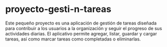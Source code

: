 # proyecto-gesti-n-tareas
Este pequeño proyecto es una aplicación de gestión de tareas diseñada para contribuir a los usuarios a la organización y seguir el progreso de sus actividades diarias. El aplicativo permite agregar, listar, guardar y cargar tareas, así como marcar tareas como completadas o eliminarlas.
